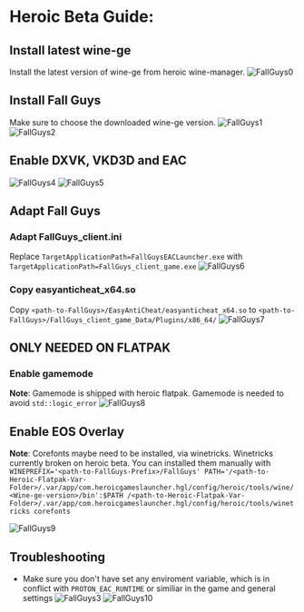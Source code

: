 # Heroic Beta Guide:

## Install latest wine-ge

Install the latest version of wine-ge from heroic wine-manager.
![FallGuys0](https://user-images.githubusercontent.com/61798668/182595187-a6487373-7526-48d2-94e9-9415cc95e08b.png)

## Install Fall Guys

Make sure to choose the downloaded wine-ge version.
![FallGuys1](https://user-images.githubusercontent.com/61798668/182595491-71206b81-a142-42cf-abd5-396900520d62.png)
![FallGuys2](https://user-images.githubusercontent.com/61798668/182595504-792f911a-1245-40ca-9db4-6d629565e4e7.png)

## Enable DXVK, VKD3D and EAC
![FallGuys4](https://user-images.githubusercontent.com/61798668/182595830-0e021a3c-a1d6-462d-aee6-8de21987f0c1.png)
![FallGuys5](https://user-images.githubusercontent.com/61798668/182595851-c35f7a9a-bae0-4795-809d-e575ca025b92.png)

## Adapt Fall Guys
### Adapt FallGuys_client.ini

Replace `TargetApplicationPath=FallGuysEACLauncher.exe` with `TargetApplicationPath=FallGuys_client_game.exe`
![FallGuys6](https://user-images.githubusercontent.com/61798668/182596359-234a7ba6-b22a-4ba8-b65d-b65b83dc6a94.png)

### Copy easyanticheat_x64.so

Copy `<path-to-FallGuys>/EasyAntiCheat/easyanticheat_x64.so` to `<path-to-FallGuys>/FallGuys_client_game_Data/Plugins/x86_64/`
![FallGuys7](https://user-images.githubusercontent.com/61798668/182596802-43f59e71-bb44-429e-a455-16065c9d8fe9.png)

## ONLY NEEDED ON FLATPAK
### Enable gamemode

**Note**: Gamemode is shipped with heroic flatpak. Gamemode is needed to avoid `std::logic_error`
![FallGuys8](https://user-images.githubusercontent.com/61798668/182597088-e7a085ba-23ed-4739-87f8-002ed37e5688.png)

## Enable EOS Overlay
**Note**: Corefonts maybe need to be installed, via winetricks. Winetricks currently broken on heroic beta. You can installed them manually with `WINEPREFIX='<path-to-FallGuys-Prefix>/FallGuys' PATH='/<path-to-Heroic-Flatpak-Var-Folder>/.var/app/com.heroicgameslauncher.hgl/config/heroic/tools/wine/<Wine-ge-version>/bin':$PATH /<path-to-Heroic-Flatpak-Var-Folder>/.var/app/com.heroicgameslauncher.hgl/config/heroic/tools/winetricks corefonts`

![FallGuys9](https://user-images.githubusercontent.com/61798668/182597519-ef5ca4e9-089d-4499-95e3-d7e09b05d062.png)

## Troubleshooting

- Make sure you don't have set any enviroment variable, which is in conflict with `PROTON_EAC_RUNTIME` or similiar in the game and general settings
![FallGuys3](https://user-images.githubusercontent.com/61798668/182599115-e937b9fd-b28c-4d43-80d8-1b01cc2b8442.png)
![FallGuys10](https://user-images.githubusercontent.com/61798668/182599239-1c3def8d-f3a3-46a3-8bad-3797fa528a4c.png)





